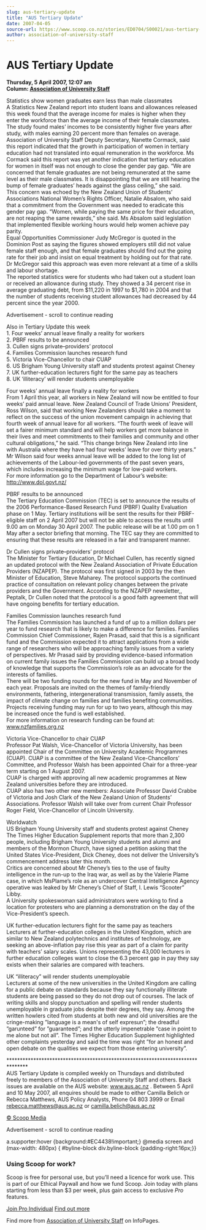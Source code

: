 ```yaml
---
slug: aus-tertiary-update
title: "AUS Tertiary Update"
date: 2007-04-05
source-url: https://www.scoop.co.nz/stories/ED0704/S00021/aus-tertiary-update.htm
author: association-of-university-staff
---
```

AUS Tertiary Update
===================

**Thursday, 5 April 2007, 12:07 am**  
**Column: [Association of University Staff](https://info.scoop.co.nz/Association_of_University_Staff)**

Statistics show women graduates earn less than male classmates  
A Statistics New Zealand report into student loans and allowances released this week found that the average income for males is higher when they enter the workforce than the average income of their female classmates. The study found males’ incomes to be consistently higher five years after study, with males earning 20 percent more than females on average.  
Association of University Staff Deputy Secretary, Nanette Cormack, said this report indicated that the growth in participation of women in tertiary education had not translated into equal remuneration in the workforce. Ms Cormack said this report was yet another indication that tertiary education for women in itself was not enough to close the gender pay gap. “We are concerned that female graduates are not being remunerated at the same level as their male classmates. It is disappointing that we are still hearing the bump of female graduates’ heads against the glass ceiling,” she said.  
This concern was echoed by the New Zealand Union of Students’ Associations National Women’s Rights Officer, Natalie Absalom, who said that a commitment from the Government was needed to eradicate this gender pay gap. “Women, while paying the same price for their education, are not reaping the same rewards,” she said. Ms Absalom said legislation that implemented flexible working hours would help women achieve pay parity.  
Equal Opportunities Commissioner Judy McGregor is quoted in the Dominion Post as saying the figures showed employers still did not value female staff enough, and that female graduates should find out the going rate for their job and insist on equal treatment by holding out for that rate. Dr McGregor said this approach was even more relevant at a time of a skills and labour shortage.  
The reported statistics were for students who had taken out a student loan or received an allowance during study. They showed a 34 percent rise in average graduating debt, from $11,220 in 1997 to $1,780 in 2004 and that the number of students receiving student allowances had decreased by 44 percent since the year 2000.

Advertisement - scroll to continue reading





Also in Tertiary Update this week  
1\. Four weeks’ annual leave finally a reality for workers  
2\. PBRF results to be announced  
3\. Cullen signs private–providers’ protocol  
4\. Families Commission launches research fund  
5\. Victoria Vice-Chancellor to chair CUAP  
6\. US Brigham Young University staff and students protest against Cheney  
7\. UK further-education lecturers fight for the same pay as teachers  
8\. UK ‘illiteracy’ will render students unemployable

Four weeks’ annual leave finally a reality for workers  
From 1 April this year, all workers in New Zealand will now be entitled to four weeks’ paid annual leave. New Zealand Council of Trade Unions’ President, Ross Wilson, said that working New Zealanders should take a moment to reflect on the success of the union movement campaign in achieving that fourth week of annual leave for all workers. “The fourth week of leave will set a fairer minimum standard and will help workers get more balance in their lives and meet commitments to their families and community and other cultural obligations,” he said. “This change brings New Zealand into line with Australia where they have had four weeks’ leave for over thirty years.”  
Mr Wilson said four weeks annual leave will be added to the long list of achievements of the Labour-led governments of the past seven years, which includes increasing the minimum wage for low-paid workers.  
For more information go to the Department of Labour’s website:  
http://www.dol.govt.nz/

PBRF results to be announced  
The Tertiary Education Commission (TEC) is set to announce the results of the 2006 Performance-Based Research Fund (PBRF) Quality Evaluation phase on 1 May. Tertiary institutions will be sent the results for their PBRF-eligible staff on 2 April 2007 but will not be able to access the results until 9.00 am on Monday 30 April 2007. The public release will be at 1.00 pm on 1 May after a sector briefing that morning. The TEC say they are committed to ensuring that these results are released in a fair and transparent manner.

Dr Cullen signs private–providers’ protocol  
The Minister for Tertiary Education, Dr Michael Cullen, has recently signed an updated protocol with the New Zealand Association of Private Education Providers (NZAPEP). The protocol was first signed in 2003 by the then Minister of Education, Steve Maharey. The protocol supports the continued practice of consultation on relevant policy changes between the private providers and the Government. According to the NZAPEP newsletter,, Peptalk, Dr Cullen noted that the protocol is a good faith agreement that will have ongoing benefits for tertiary education.

Families Commission launches research fund  
The Families Commission has launched a fund of up to a million dollars per year to fund research that is likely to make a difference for families. Families Commission Chief Commissioner, Rajen Prasad, said that this is a significant fund and the Commission expected it to attract applications from a wide range of researchers who will be approaching family issues from a variety of perspectives. Mr Prasad said by providing evidence-based information on current family issues the Families Commission can build up a broad body of knowledge that supports the Commission’s role as an advocate for the interests of families.  
There will be two funding rounds for the new fund in May and November of each year. Proposals are invited on the themes of family-friendly environments, fathering, intergenerational transmission, family assets, the impact of climate change on families and families benefiting communities.  
Projects receiving funding may run for up to two years, although this may be increased once the fund is well established.  
For more information on research funding can be found at:  
www.nzfamilies.org.nz

Victoria Vice-Chancellor to chair CUAP  
Professor Pat Walsh, Vice-Chancellor of Victoria University, has been appointed Chair of the Committee on University Academic Programmes (CUAP). CUAP is a committee of the New Zealand Vice-Chancellors’ Committee, and Professor Walsh has been appointed Chair for a three-year term starting on 1 August 2007.  
CUAP is charged with approving all new academic programmes at New Zealand universities before they are introduced.  
CUAP also has two other new members: Associate Professor David Crabbe of Victoria and Josh Clark of the New Zealand Union of Students’ Associations. Professor Walsh will take over from current Chair Professor Roger Field, Vice-Chancellor of Lincoln University.

Worldwatch  
US Brigham Young University staff and students protest against Cheney  
The Times Higher Education Supplement reports that more than 2,300 people, including Brigham Young University students and alumni and members of the Mormon Church, have signed a petition asking that the United States Vice-President, Dick Cheney, does not deliver the University’s commencement address later this month.  
Critics are concerned about Mr Cheney’s ties to the use of faulty intelligence in the run-up to the Iraq war, as well as by the Valerie Plame case, in which MsPlame’s role as an undercover Central Intelligence Agency operative was leaked by Mr Cheney’s Chief of Staff, I. Lewis “Scooter” Libby.  
A University spokeswoman said administrators were working to find a location for protesters who are planning a demonstration on the day of the Vice-President’s speech.

UK further-education lecturers fight for the same pay as teachers  
Lecturers at further-education colleges in the United Kingdom, which are similar to New Zealand polytechnics and institutes of technology, are seeking an above-inflation pay rise this year as part of a claim for parity with teachers’ salary scales. Unions representing the 43,000 lecturers in further education colleges want to close the 6.3 percent gap in pay they say exists when their salaries are compared with teachers.

UK “illiteracy” will render students unemployable  
Lecturers at some of the new universities in the United Kingdom are calling for a public debate on standards because they say functionally illiterate students are being passed so they do not drop out of courses. The lack of writing skills and sloppy punctuation and spelling will render students unemployable in graduate jobs despite their degrees, they say. Among the written howlers cited from students at both new and old universities are the cringe-making ”language is a mean's of self expresun”; the dreadful ”garunteed” for ”guaranteed”; and the utterly impenetrable ”case in point to me alone but not all”. The Times Higher Education Supplement highlighted other complaints yesterday and said the time was right ”for an honest and open debate on the qualities we expect from those entering university”.

\*\*\*\*\*\*\*\*\*\*\*\*\*\*\*\*\*\*\*\*\*\*\*\*\*\*\*\*\*\*\*\*\*\*\*\*\*\*\*\*\*\*\*\*\*\*\*\*\*\*\*\*\*\*\*\*\*\*\*\*\*\*\*\*\*\*\*\*\*\*\*\*\*\*\*\*\*\*\*  
AUS Tertiary Update is compiled weekly on Thursdays and distributed freely to members of the Association of University Staff and others. Back issues are available on the AUS website: www.aus.ac.nz . Between 5 April and 10 May 2007, all enquires should be made to either Camilla Belich or Rebecca Matthews, AUS Policy Analysts, Phone 04 803 3999 or Email rebecca.matthews@aus.ac.nz or camilla.belich@aus.ac.nz  

[© Scoop Media](http://www.scoop.co.nz/about/terms.html)  

Advertisement - scroll to continue reading



a.supporter:hover {background:#EC4438!important;} @media screen and (max-width: 480px) { #byline-block div.byline-block {padding-right:16px;}}

### Using Scoop for work?

Scoop is free for personal use, but you’ll need a licence for work use. This is part of our Ethical Paywall and how we fund Scoop. Join today with plans starting from less than $3 per week, plus gain access to exclusive _Pro_ features.  
  
[Join Pro Individual](https://pro.scoop.co.nz/Individual/?from=ProIn24) [Find out more](https://pro.scoop.co.nz/using-scoop-for-work/?from=ProIn24)

Find more from [Association of University Staff](https://info.scoop.co.nz/Association_of_University_Staff) on InfoPages.